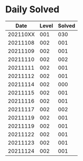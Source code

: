 # Daily Solved

|Date    |Level |Solved|
|--------|------|------|
|202110XX|   001|   030|
|20211108|   002|   001|
|20211109|   002|   001|
|20211110|   002|   002|
|20211111|   002|   001|
|20211112|   002|   001|
|20211114|   002|   000|
|20211115|   002|   001|
|20211116|   002|   001|
|20211117|   002|   002|
|20211119|   002|   001|
|20211119|   002|   001|
|20211122|   002|   001|
|20211123|   002|   001|
|20211124|   002|   001|
